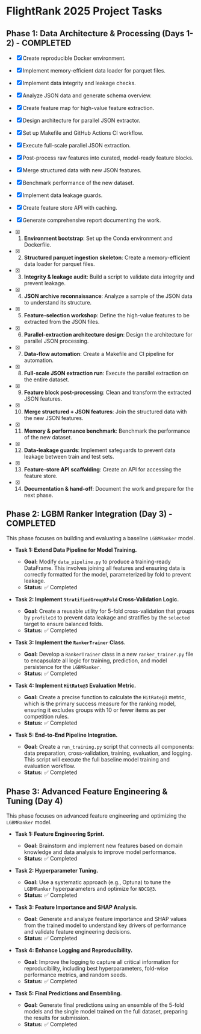 # FlightRank 2025 Project Tasks

## Phase 1: Data Architecture & Processing (Days 1-2) - COMPLETED

- [x] Create reproducible Docker environment.
- [x] Implement memory-efficient data loader for parquet files.
- [x] Implement data integrity and leakage checks.
- [x] Analyze JSON data and generate schema overview.
- [x] Create feature map for high-value feature extraction.
- [x] Design architecture for parallel JSON extractor.
- [x] Set up Makefile and GitHub Actions CI workflow.
- [x] Execute full-scale parallel JSON extraction.
- [x] Post-process raw features into curated, model-ready feature blocks.
- [x] Merge structured data with new JSON features.
- [x] Benchmark performance of the new dataset.
- [x] Implement data leakage guards.
- [x] Create feature store API with caching.
- [x] Generate comprehensive report documenting the work.

- [x] 1. **Environment bootstrap**: Set up the Conda environment and Dockerfile.
- [x] 2. **Structured parquet ingestion skeleton**: Create a memory-efficient data loader for parquet files.
- [x] 3. **Integrity & leakage audit**: Build a script to validate data integrity and prevent leakage.
- [x] 4. **JSON archive reconnaissance**: Analyze a sample of the JSON data to understand its structure.
- [x] 5. **Feature-selection workshop**: Define the high-value features to be extracted from the JSON files.
- [x] 6. **Parallel-extraction architecture design**: Design the architecture for parallel JSON processing.
- [x] 7. **Data-flow automation**: Create a Makefile and CI pipeline for automation.
- [x] 8. **Full-scale JSON extraction run**: Execute the parallel extraction on the entire dataset.
- [x] 9. **Feature block post-processing**: Clean and transform the extracted JSON features.
- [x] 10. **Merge structured + JSON features**: Join the structured data with the new JSON features.
- [x] 11. **Memory & performance benchmark**: Benchmark the performance of the new dataset.
- [x] 12. **Data-leakage guards**: Implement safeguards to prevent data leakage between train and test sets.
- [x] 13. **Feature-store API scaffolding**: Create an API for accessing the feature store.
- [x] 14. **Documentation & hand-off**: Document the work and prepare for the next phase.

## Phase 2: LGBM Ranker Integration (Day 3) - COMPLETED

This phase focuses on building and evaluating a baseline `LGBMRanker` model.

- **Task 1: Extend Data Pipeline for Model Training.**
  - **Goal:** Modify `data_pipeline.py` to produce a training-ready DataFrame. This involves joining all features and ensuring data is correctly formatted for the model, parameterized by fold to prevent leakage.
  - **Status:** ✅ Completed

- **Task 2: Implement `StratifiedGroupKFold` Cross-Validation Logic.**
  - **Goal:** Create a reusable utility for 5-fold cross-validation that groups by `profileId` to prevent data leakage and stratifies by the `selected` target to ensure balanced folds.
  - **Status:** ✅ Completed

- **Task 3: Implement the `RankerTrainer` Class.**
  - **Goal:** Develop a `RankerTrainer` class in a new `ranker_trainer.py` file to encapsulate all logic for training, prediction, and model persistence for the `LGBMRanker`.
  - **Status:** ✅ Completed

- **Task 4: Implement `HitRate@3` Evaluation Metric.**
  - **Goal:** Create a precise function to calculate the `HitRate@3` metric, which is the primary success measure for the ranking model, ensuring it excludes groups with 10 or fewer items as per competition rules.
  - **Status:** ✅ Completed

- **Task 5: End-to-End Pipeline Integration.**
  - **Goal:** Create a `run_training.py` script that connects all components: data preparation, cross-validation, training, evaluation, and logging. This script will execute the full baseline model training and evaluation workflow.
  - **Status:** ✅ Completed

## Phase 3: Advanced Feature Engineering & Tuning (Day 4)

This phase focuses on advanced feature engineering and optimizing the `LGBMRanker` model.

- **Task 1: Feature Engineering Sprint.**
  - **Goal:** Brainstorm and implement new features based on domain knowledge and data analysis to improve model performance.
  - **Status:** ✅ Completed

- **Task 2: Hyperparameter Tuning.**
  - **Goal:** Use a systematic approach (e.g., Optuna) to tune the `LGBMRanker` hyperparameters and optimize for `NDCG@3`.
  - **Status:** ✅ Completed

- **Task 3: Feature Importance and SHAP Analysis.**
  - **Goal:** Generate and analyze feature importance and SHAP values from the trained model to understand key drivers of performance and validate feature engineering decisions.
  - **Status:** ✅ Completed

- **Task 4: Enhance Logging and Reproducibility.**
  - **Goal:** Improve the logging to capture all critical information for reproducibility, including best hyperparameters, fold-wise performance metrics, and random seeds.
  - **Status:** ✅ Completed

- **Task 5: Final Predictions and Ensembling.**
  - **Goal:** Generate final predictions using an ensemble of the 5-fold models and the single model trained on the full dataset, preparing the results for submission.
  - **Status:** ✅ Completed

